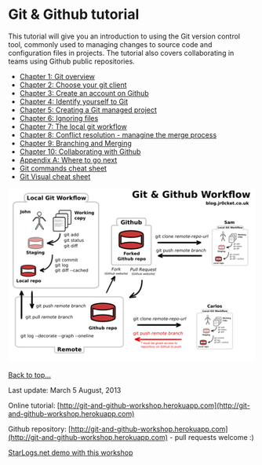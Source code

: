 <link href="index.css" rel="stylesheet" type="text/css">

# <a id="top">Git & Github tutorial</a>

This tutorial will give you an introduction to using the Git version control tool, commonly used to managing changes to source code and configuration files in projects.  The tutorial also covers collaborating in teams using Github public repositories.

* [Chapter 1: Git overview](chapter01-git-overview.html)
* [Chapter 2: Choose your git client](chapter02-choose-your-git-client.html)
* [Chapter 3: Create an account on Github](chapter03-create-account-on-github.html)
* [Chapter 4: Identify yourself to Git](chapter04-identify-yourself-to-git.html)
* [Chapter 5: Creating a Git managed project](chapter05-creating-a-git-managed-project.html)
* [Chapter 6: Ignoring files](chapter06-ignoring-files.html)
* [Chapter 7: The local git workflow](chapter07-local-git-workflow.html)
* [Chapter 8: Conflict resolution - managine the merge process](chapter08-conflict-resolution.html)
* [Chapter 9: Branching and Merging](chapter09-branch-and-merge.html)
* [Chapter 10: Collaborating with Github](chapter10-collaborating-with-github.html)
* [Appendix A: Where to go next](#appendix-a)
* [Git commands cheat sheet](https://na1.salesforce.com/help/doc/en/salesforce_git_developer_cheatsheet.pdf)
* [Git Visual cheat sheet](http://ndpsoftware.com/git-cheatsheet.html)


<img src="images/git-and-github-workflow.png">


[Back to top...](#top)


Last update: March 5 August, 2013

Online tutorial: [http://git-and-github-workshop.herokuapp.com](http://git-and-github-workshop.herokuapp.com)

Github repository: [http://git-and-github-workshop.herokuapp.com](http://git-and-github-workshop.herokuapp.com) - pull requests welcome :)

[StarLogs.net demo with this workshop](http://starlogs.net/#salesforce-heroku-workshops/git-and-github-workshop)
